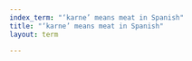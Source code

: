 ```yaml
---
index_term: "‘karne’ means meat in Spanish"
title: "‘karne’ means meat in Spanish"
layout: term

---
```

